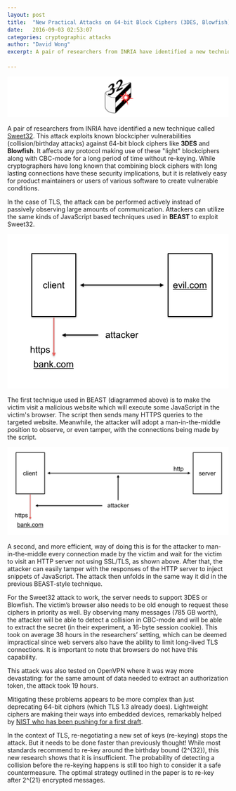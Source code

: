```yaml
---
layout: post
title:  "New Practical Attacks on 64-bit Block Ciphers (3DES, Blowfish)"
date:   2016-09-03 02:53:07
categories: cryptographic attacks
author: "David Wong"
excerpt: A pair of researchers from INRIA have identified a new technique called Sweet32. This attack exploits known blockcipher vulnerabilities (collision/birthday attacks) against 64-bit block ciphers like 3DES and Blowfish. It affects any protocol making use of these "light" blockciphers along with CBC-mode for a long period of time without re-keying. While cryptographers have long known that combining block ciphers with long lasting connections have these security implications, but it is relatively easy for product maintainers or users of various software to create vulnerable conditions.

---
```

 
![sweet32](/images/64bit/sweet32.png)
 
A pair of researchers from INRIA have identified a new technique called [Sweet32](https://sweet32.info/). This attack exploits known blockcipher vulnerabilities (collision/birthday attacks) against 64-bit block ciphers like **3DES** and **Blowfish**. It affects any protocol making use of these "light" blockciphers along with CBC-mode for a long period of time without re-keying. While cryptographers have long known that combining block ciphers with long lasting connections have these security implications, but it is relatively easy for product maintainers or users of various software to create vulnerable conditions.
 
In the case of TLS, the attack can be performed actively instead of passively observing large amounts of communication.  Attackers can utilize the same kinds of JavaScript based techniques used in **BEAST** to exploit Sweet32.
 
![beast evil](/images/64bit/beast1.png)
 
The first technique used in BEAST (diagrammed above) is to make the victim visit a malicious website which will execute some JavaScript in the victim's browser. The script then sends many HTTPS queries to the targeted website. Meanwhile, the attacker will adopt a man-in-the-middle position to observe, or even tamper, with the connections being made by the script.
 
![beast http](/images/64bit/beast2.png)
 
A second, and more efficient, way of doing this is for the attacker to man-in-the-middle every connection made by the victim and wait for the victim to visit an HTTP server not using SSL/TLS, as shown above. After that, the attacker can easily tamper with the responses of the HTTP server to inject snippets of JavaScript. The attack then unfolds in the same way it did in the previous BEAST-style technique.
 
For the Sweet32 attack to work, the server needs to support 3DES or Blowfish. The victim’s browser also needs to be old enough to request these ciphers in priority as well. By observing many messages (785 GB worth), the attacker will be able to detect a collision in CBC-mode and will be able to extract the secret (in their experiment, a 16-byte session cookie). This took on average 38 hours in the researchers’ setting, which can be deemed impractical since web servers also have the ability to limit long-lived TLS connections. It is important to note that browsers do not have this capability.

This attack was also tested on OpenVPN where it was way more devastating: for the same amount of data needed to extract an authorization token, the attack took 19 hours.

Mitigating these problems appears to be more complex than just deprecating 64-bit ciphers (which TLS 1.3 already does). Lightweight ciphers are making their ways into embedded devices, remarkably helped by [NIST who has been pushing for a first draft](http://www.nist.gov/itl/csd/ct/lwc-workshop2016.cfm).
 
In the context of TLS, re-negotiating a new set of keys (re-keying) stops the attack. But it needs to be done faster than previously thought! While most standards recommend to re-key around the birthday bound (2^{32}), this new research shows that it is insufficient. The probability of detecting a collision before the re-keying happens is still too high to consider it a safe countermeasure. The optimal strategy outlined in the paper is to re-key after 2^{21} encrypted messages.
